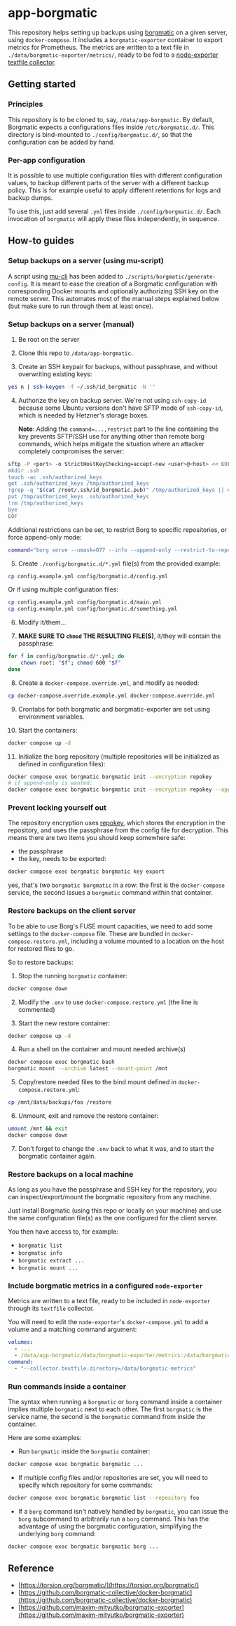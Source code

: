# app-borgmatic

This repository helps setting up backups using [borgmatic](https://torsion.org/borgmatic/) on a given server, using `docker-compose`.
It includes a `borgmatic-exporter` container to export metrics for Prometheus.
The metrics are written to a text file in `./data/borgmatic-exporter/metrics/`, ready to be fed to a [node-exporter textfile collector](https://github.com/prometheus/node_exporter?tab=readme-ov-file#textfile-collector).

## Getting started

### Principles

This repository is to be cloned to, say, `/data/app-borgmatic`.
By default, Borgmatic expects a configurations files inside `/etc/borgmatic.d/`.
This directory is bind-mounted to `./config/borgmatic.d/`, so that the configuration can be added by hand.

### Per-app configuration

It is possible to use multiple configuration files with different configuration values, to backup different parts of the server with a different backup policy.
This is for example useful to apply different retentions for logs and backup dumps.

To use this, just add several `.yml` files inside `./config/borgmatic.d/`.
Each invocation of `borgmatic` will apply these files independently, in sequence.

## How-to guides

### Setup backups on a server (using mu-script)

A script using [mu-cli](https://github.com/mu-semtech/mu-cli) has been added to `./scripts/borgmatic/generate-config`.
It is meant to ease the creation of a Borgmatic configuration with corresponding Docker mounts and optionally authorizing SSH key on the remote server.
This automates most of the manual steps explained below (but make sure to run through them at least once).

### Setup backups on a server (manual)

1. Be root on the server

2. Clone this repo to `/data/app-borgmatic`.

3. Create an SSH keypair for backups, without passphrase, and without overwriting existing keys:
```sh
yes n | ssh-keygen -f ~/.ssh/id_borgmatic -N ''
```

4. Authorize the key on backup server.
   We're not using `ssh-copy-id` because some Ubuntu versions don't have SFTP mode of
   `ssh-copy-id`, which is needed by Hetzner's storage boxes.

   **Note**: Adding the `command=...,restrict` part to the line containing the key prevents SFTP/SSH use for anything other than remote borg commands, which helps mitigate the situation where an attacker completely compromises the server:
```sh
sftp -P <port> -o StrictHostKeyChecking=accept-new <user>@<host> << EOF
mkdir .ssh
touch -ac .ssh/authorized_keys
get .ssh/authorized_keys /tmp/authorized_keys
!grep -q "$(cat /root/.ssh/id_borgmatic.pub)" /tmp/authorized_keys || echo 'command="borg serve --umask=077 --info",restrict' $(cat /root/.ssh/id_borgmatic.pub) >> /tmp/authorized_keys
put /tmp/authorized_keys .ssh/authorized_keys
!rm /tmp/authorized_keys
bye
EOF
```
   Additional restrictions can be set, to restrict Borg to specific repositories, or force append-only mode:
```sh
command="borg serve --umask=077 --info --append-only --restrict-to-repository /home/something.borg/ --restrict-to-repository /home/something-else.borg/",restrict ssh-rsa ...
```

5. Create `./config/borgmatic.d/*.yml` file(s) from the provided example:
```sh
cp config.example.yml config/borgmatic.d/config.yml
```
   Or if using multiple configuration files:
```sh
cp config.example.yml config/borgmatic.d/main.yml
cp config.example.yml config/borgmatic.d/something.yml
```

6. Modify it/them...

7. **MAKE SURE TO `chmod` THE RESULTING FILE(S)**, it/they will contain the passphrase:
```sh
for f in config/borgmatic.d/*.yml; do
    chown root: "$f"; chmod 600 "$f"
done
```

8. Create a `docker-compose.override.yml`, and modify as needed:
```sh
cp docker-compose.override.example.yml docker-compose.override.yml
```

9. Crontabs for both borgmatic and borgmatic-exporter are set using environment variables.

10. Start the containers:
```sh
docker compose up -d
```

11. Initialize the borg repository (multiple repositories will be initialized as defined in configuration files):
```sh
docker compose exec borgmatic borgmatic init --encryption repokey
# if append-only is wanted:
docker compose exec borgmatic borgmatic init --encryption repokey --append-only
```

### Prevent locking yourself out

The repository encryption uses [repokey](https://borgbackup.readthedocs.io/en/stable/usage/init.html#encryption-mode-tldr), which stores the encryption in the repository, and uses the passphrase from the config file for decryption.
This means there are two items you should keep somewhere safe:

- the passphrase
- the key, needs to be exported:
```bash
docker compose exec borgmatic borgmatic key export
```
  yes, that's *two* `borgmatic borgmatic` in a row: the first is the `docker-compose` service, the second issues a `borgmatic` command within that container.

### Restore backups on the client server

To be able to use Borg's FUSE mount capacities, we need to add some settings to the `docker-compose` file.
These are bundled in `docker-compose.restore.yml`, including a volume mounted to a location on the host for restored files to go.

So to restore backups:

1. Stop the running `borgmatic` container:
```sh
docker compose down
```

2. Modify the `.env` to use `docker-compose.restore.yml` (the line is commented)

3. Start the new restore container:
```sh
docker compose up -d
```

4. Run a shell on the container and mount needed archive(s)
```sh
docker compose exec borgmatic bash
borgmatic mount --archive latest --mount-point /mnt
```

5. Copy/restore needed files to the bind mount defined in `docker-compose.restore.yml`:
```sh
cp /mnt/data/backups/foo /restore
```

6. Unmount, exit and remove the restore container:
```sh
umount /mnt && exit
docker compose down
```

7. Don't forget to change the `.env` back to what it was, and to start the borgmatic container again.

### Restore backups on a local machine

As long as you have the passphrase and SSH key for the repository, you can inspect/export/mount the borgmatic repository from any machine.

Just install Borgmatic (using this repo or locally on your machine) and use the same configuration file(s) as the one configured for the client server.

You then have access to, for example:
- `borgmatic list`
- `borgmatic info`
- `borgmatic extract ...`
- `borgmatic mount ...`

### Include borgmatic metrics in a configured `node-exporter`

Metrics are written to a text file, ready to be included in `node-exporter` through its `textfile` collector.

You will need to edit the `node-exporter`'s `docker-compose.yml` to add a volume and a matching command argument:

```yml
volumes:
  - ...
  - /data/app-borgmatic/data/borgmatic-exporter/metrics:/data/borgmatic-metrics:ro
command:
  - "--collector.textfile.directory=/data/borgmatic-metrics"
```

### Run commands inside a container

The syntax when running a `borgmatic` or `borg` command inside a container implies multiple `borgmatic` next to each other.
The first `borgmatic` is the service name, the second is the `borgmatic` command from inside the container.

Here are some examples:
- Run `borgmatic` inside the `borgmatic` container:
```bash
docker compose exec borgmatic borgmatic ...
```
- If multiple config files and/or repositories are set, you will need to specify which repository for some commands:
```bash
docker compose exec borgmatic borgmatic list --repository foo
```
- If a `borg` command isn't natively handled by `borgmatic`, you can issue the `borg` subcommand to arbitrarily run a `borg` command.
  This has the advantage of using the borgmatic configuration, simplifying the underlying `borg` command:
```bash
docker compose exec borgmatic borgmatic borg ...
```

## Reference

- [https://torsion.org/borgmatic/](https://torsion.org/borgmatic/)
- [https://github.com/borgmatic-collective/docker-borgmatic](https://github.com/borgmatic-collective/docker-borgmatic)
- [https://github.com/maxim-mityutko/borgmatic-exporter](https://github.com/maxim-mityutko/borgmatic-exporter)
